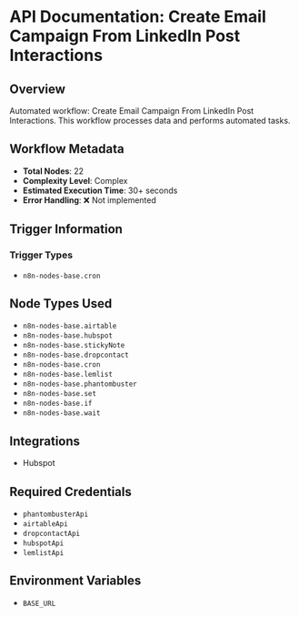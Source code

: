 # API Documentation: Create Email Campaign From LinkedIn Post Interactions

## Overview
Automated workflow: Create Email Campaign From LinkedIn Post Interactions. This workflow processes data and performs automated tasks.

## Workflow Metadata
- **Total Nodes**: 22
- **Complexity Level**: Complex
- **Estimated Execution Time**: 30+ seconds
- **Error Handling**: ❌ Not implemented

## Trigger Information
### Trigger Types
- `n8n-nodes-base.cron`

## Node Types Used
- `n8n-nodes-base.airtable`
- `n8n-nodes-base.hubspot`
- `n8n-nodes-base.stickyNote`
- `n8n-nodes-base.dropcontact`
- `n8n-nodes-base.cron`
- `n8n-nodes-base.lemlist`
- `n8n-nodes-base.phantombuster`
- `n8n-nodes-base.set`
- `n8n-nodes-base.if`
- `n8n-nodes-base.wait`

## Integrations
- Hubspot

## Required Credentials
- `phantombusterApi`
- `airtableApi`
- `dropcontactApi`
- `hubspotApi`
- `lemlistApi`

## Environment Variables
- `BASE_URL`
